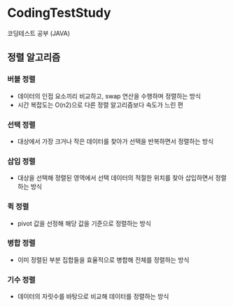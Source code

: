 # CodingTestStudy
코딩테스트 공부 (JAVA)

## 정렬 알고리즘 
### 버블 정렬
* 데이터의 인접 요소끼리 비교하고, swap 연산을 수행하며 정렬하는 방식
* 시간 복잡도는 O(n2)으로 다른 정렬 알고리즘보다 속도가 느린 편

### 선택 정렬
* 대상에서 가장 크거나 작은 데이터를 찾아가 선택을 반복하면서 정렬하는 방식

### 삽입 정렬
* 대상을 선택해 정렬된 영역에서 선택 데이터의 적절한 위치를 찾아 삽입하면서 정렬하는 방식
 
### 퀵 정렬
* pivot 값을 선정해 해당 값을 기준으로 정렬하는 방식

### 병합 정렬
* 이미 정렬된 부분 집합들을 효율적으로 병합해 전체를 정렬하는 방식

### 기수 정렬
* 데이터의 자릿수를 바탕으로 비교해 데이터를 정렬하는 방식


